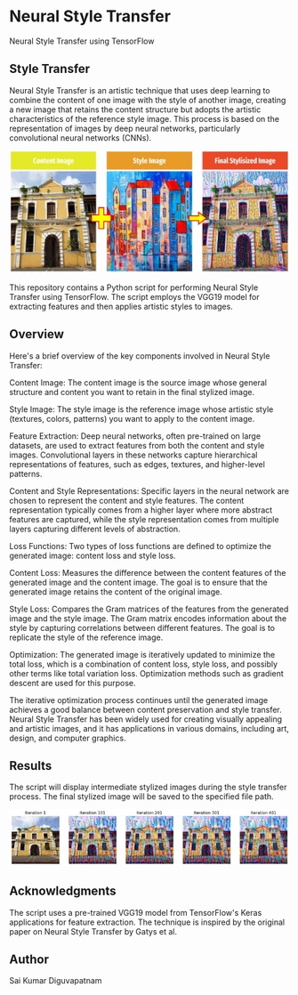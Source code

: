 # Neural Style Transfer
Neural Style Transfer using TensorFlow

## Style Transfer

Neural Style Transfer is an artistic technique that uses deep learning to combine the content of one image with the style of another image, creating a new image that retains the content structure but adopts the artistic characteristics of the reference style image. This process is based on the representation of images by deep neural networks, particularly convolutional neural networks (CNNs).

<img src="images/Overview.JPG?raw=true" />

This repository contains a Python script for performing Neural Style Transfer using TensorFlow. The script employs the VGG19 model for extracting features and then applies artistic styles to images.

## Overview

Here's a brief overview of the key components involved in Neural Style Transfer:

Content Image: The content image is the source image whose general structure and content you want to retain in the final stylized image.

Style Image: The style image is the reference image whose artistic style (textures, colors, patterns) you want to apply to the content image.

Feature Extraction: Deep neural networks, often pre-trained on large datasets, are used to extract features from both the content and style images. Convolutional layers in these networks capture hierarchical representations of features, such as edges, textures, and higher-level patterns.

Content and Style Representations: Specific layers in the neural network are chosen to represent the content and style features. The content representation typically comes from a higher layer where more abstract features are captured, while the style representation comes from multiple layers capturing different levels of abstraction.

Loss Functions: Two types of loss functions are defined to optimize the generated image: content loss and style loss.

Content Loss: Measures the difference between the content features of the generated image and the content image. The goal is to ensure that the generated image retains the content of the original image.

Style Loss: Compares the Gram matrices of the features from the generated image and the style image. The Gram matrix encodes information about the style by capturing correlations between different features. The goal is to replicate the style of the reference image.

Optimization: The generated image is iteratively updated to minimize the total loss, which is a combination of content loss, style loss, and possibly other terms like total variation loss. Optimization methods such as gradient descent are used for this purpose.

The iterative optimization process continues until the generated image achieves a good balance between content preservation and style transfer. Neural Style Transfer has been widely used for creating visually appealing and artistic images, and it has applications in various domains, including art, design, and computer graphics.

## Results
The script will display intermediate stylized images during the style transfer process. The final stylized image will be saved to the specified file path.

<img src="images/iterations progress.png?raw=true" />

## Acknowledgments
The script uses a pre-trained VGG19 model from TensorFlow's Keras applications for feature extraction. The technique is inspired by the original paper on Neural Style Transfer by Gatys et al.

## Author
Sai Kumar Diguvapatnam
